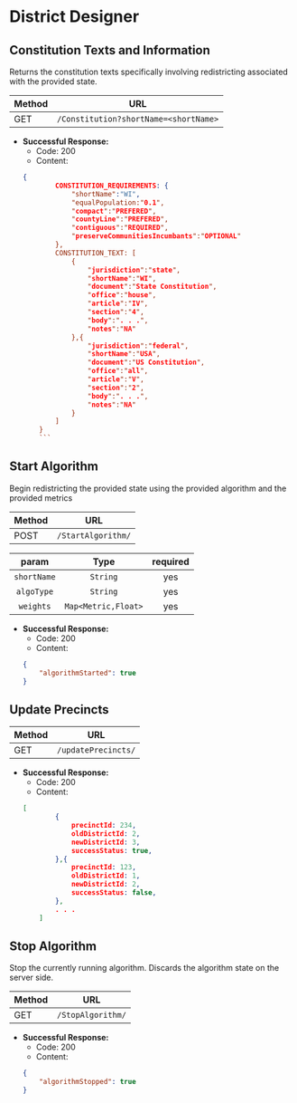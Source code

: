 # District Designer

## Constitution Texts and Information

Returns the constitution texts specifically involving redistricting associated with the provided state.

|Method|URL|
|--|--|
|GET|`/Constitution?shortName=<shortName>`|

- **Successful Response:**
	- Code: 200
	- Content:
	```json
	{
            CONSTITUTION_REQUIREMENTS: {
                "shortName":"WI",
                "equalPopulation:"0.1",
                "compact":"PREFERED",
                "countyLine":"PREFERED",
                "contiguous":"REQUIRED",
                "preserveCommunitiesIncumbants":"OPTIONAL"
            },
            CONSTITUTION_TEXT: [
                {
                    "jurisdiction":"state",
                    "shortName":"WI",
                    "document":"State Constitution",
                    "office":"house",
                    "article":"IV",
                    "section":"4",
                    "body":". . .",
                    "notes":"NA"
                },{
                    "jurisdiction":"federal",
                    "shortName":"USA",
                    "document":"US Constitution",
                    "office":"all",
                    "article":"V",
                    "section":"2",
                    "body":". . .",
                    "notes":"NA"
                }
            ]
        }
        ```

## Start Algorithm

Begin redistricting the provided state using the provided algorithm and the provided metrics

|Method|URL|
|--|--|
|POST|`/StartAlgorithm/`|

|param|Type|required|
|:--:|:--:|:--:|
|`shortName`|`String`|yes|
|`algoType`|`String`|yes|
|`weights`|`Map<Metric,Float>`|yes|
- **Successful Response:**
	- Code: 200
	- Content:
	```json
	{
		"algorithmStarted": true
	}
	```

## Update Precincts

|Method|URL|
|--|--|
|GET|`/updatePrecincts/`|

- **Successful Response:**
	- Code: 200
	- Content: 
	```json
	[
            {
                precinctId: 234,
                oldDistrictId: 2,
                newDistrictId: 3,
                successStatus: true,
            },{
                precinctId: 123,
                oldDistrictId: 1,
                newDistrictId: 2,
                successStatus: false,
            },
            . . .
        ]
	```

## Stop Algorithm

Stop the currently running algorithm. Discards the algorithm state on the server side.

|Method|URL|
|--|--|
|GET|`/StopAlgorithm/`|

- **Successful Response:**
	- Code: 200
	- Content:
	```json
	{
		"algorithmStopped": true
	}
	```
